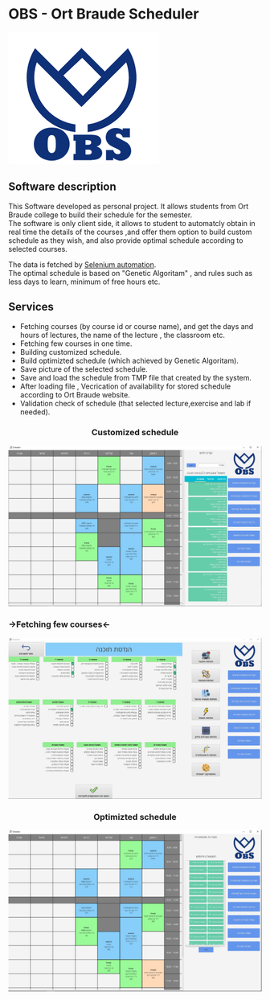  # OBS - Ort Braude Scheduler
![alt text](https://github.com/ziper02/OBS/blob/master/images/OBS_logo.png "OBS Logo")


## Software description  
This Software developed as personal project. It allows students from Ort Braude college to build their schedule for the semester.  
The software is only client side, it allows to student to automatcly obtain in real time the details of the courses ,and offer them option to build custom schedule as they wish, and also provide optimal schedule according to selected courses.  
  
The data is fetched by [Selenium automation](https://www.selenium.dev/).  
The optimal schedule is based on "Genetic Algoritam" , and rules such as less days to learn, minimum of free hours etc.
  
  
## Services  
* Fetching courses (by course id or course name), and get the days and hours of lectures, the name of the lecture , the classroom etc.
* Fetching few courses in one time.
* Building customized schedule.
* Build optimizted schedule (which achieved by Genetic Algoritam).
* Save picture of the selected schedule.
* Save and load the schedule from TMP file that created by the system.
* After loading file , Vecrication of availability for stored schedule according to Ort Braude website.
* Validation check of schedule (that selected lecture,exercise and lab if needed).


### <p style="text-align: center;">Customized schedule</p>
![alt text](https://github.com/ziper02/OBS/blob/master/images/obs.JPG "Customized schedule")
  
### ->Fetching few courses<-
![alt text](https://github.com/ziper02/OBS/blob/master/images/multiselect.JPG "Fetching few courses")
  
### <p style="text-align: center;">Optimizted schedule</p>    
![alt text](https://github.com/ziper02/OBS/blob/master/images/autoSchedule.JPG "Optimizted schedule")

